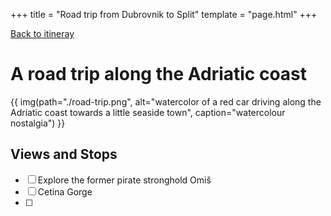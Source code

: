 +++
title = "Road trip from Dubrovnik to Split"
template = "page.html"
+++

[Back to itineray](../)

# A road trip along the Adriatic coast

{{ img(path="./road-trip.png",
       alt="watercolor of a red car driving along the Adriatic coast towards a little seaside town",
       caption="watercolour nostalgia") }}

## Views and Stops

- [ ] Explore the former pirate stronghold Omiš
- [ ] Cetina Gorge
- [ ] 